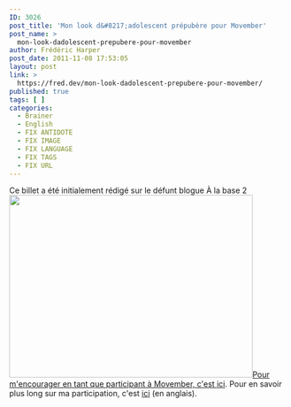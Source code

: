 ```yaml
---
ID: 3026
post_title: 'Mon look d&#8217;adolescent prépubère pour Movember'
post_name: >
  mon-look-dadolescent-prepubere-pour-movember
author: Frédéric Harper
post_date: 2011-11-08 17:53:05
layout: post
link: >
  https://fred.dev/mon-look-dadolescent-prepubere-pour-movember/
published: true
tags: [ ]
categories:
  - Brainer
  - English
  - FIX ANTIDOTE
  - FIX IMAGE
  - FIX LANGUAGE
  - FIX TAGS
  - FIX URL
---
```

<div id="deadblog">Ce billet a été initialement rédigé sur le défunt blogue À la base 2</div> <a href="https://fred.dev/?attachment_id=6037" rel="attachment wp-att-6037"><img title="WP_000135" src="http://fred.dev/wp-content/uploads/2011/11/WP_000135-440x330.jpg" alt="" width="440" height="330"/></a<p>Pour m'encourager en tant que participant à Movember, c'est <a href="https://oocz.net/i" target="_blank" rel="noopener noreferrer">ici</a>. Pour en savoir plus long sur ma participation, c'est <a href="https://oocz.net/9" target="_blank" rel="noopener noreferrer">ici</a> (en anglais).</p> 